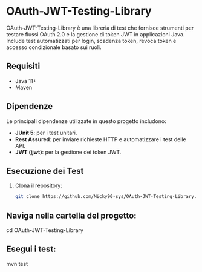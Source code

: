 # OAuth-JWT-Testing-Library

OAuth-JWT-Testing-Library è una libreria di test che fornisce strumenti per testare flussi OAuth 2.0 e la gestione di token JWT in applicazioni Java. Include test automatizzati per login, scadenza token, revoca token e accesso condizionale basato sui ruoli.

## Requisiti
- Java 11+
- Maven

## Dipendenze
Le principali dipendenze utilizzate in questo progetto includono:
- **JUnit 5**: per i test unitari.
- **Rest Assured**: per inviare richieste HTTP e automatizzare i test delle API.
- **JWT (jjwt)**: per la gestione dei token JWT.

## Esecuzione dei Test
1. Clona il repository:
   ```bash
   git clone https://github.com/Micky90-sys/OAuth-JWT-Testing-Library.git

## Naviga nella cartella del progetto:
cd OAuth-JWT-Testing-Library

## Esegui i test:
mvn test
